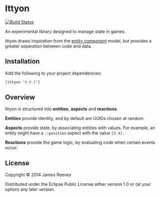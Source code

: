 # Ittyon

[![Build Status](https://travis-ci.org/weavejester/ittyon.svg?branch=master)](https://travis-ci.org/weavejester/ittyon)

An experimental library designed to manage state in games.

Ittyon draws inspiration from the [entity component][1] model, but
provides a greater separation between code and data.

[1]: https://en.wikipedia.org/wiki/Entity_component_system

## Installation

Add the following to your project dependencies:

```clojure
[ittyon "0.0.3"]
```

## Overview

Ittyon is structured into __entities__, __aspects__ and __reactions__.

__Entities__ provide identity, and by default are UUIDs chosen at
random.

__Aspects__ provide state, by associating entities with values. For
example, an entity might have a `::position` aspect with the value
`[3 4]`.

__Reactions__ provide the game logic, by evaluating code when certain
events occur.

## License

Copyright © 2014 James Reeves

Distributed under the Eclipse Public License either version 1.0 or (at
your option) any later version.
